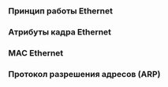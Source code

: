 
### Принцип работы Ethernet

### Атрибуты кадра Ethernet

### MAC Ethernet

### Протокол разрешения адресов (ARP)

